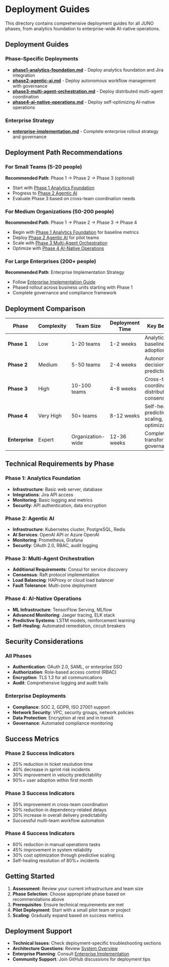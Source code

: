 # Deployment Guides

This directory contains comprehensive deployment guides for all JUNO phases, from analytics foundation to enterprise-wide AI-native operations.

## Deployment Guides

### Phase-Specific Deployments
- **[phase1-analytics-foundation.md](./phase1-analytics-foundation.md)** - Deploy analytics foundation and Jira integration
- **[phase2-agentic-ai.md](./phase2-agentic-ai.md)** - Deploy autonomous workflow management with governance
- **[phase3-multi-agent-orchestration.md](./phase3-multi-agent-orchestration.md)** - Deploy distributed multi-agent coordination
- **[phase4-ai-native-operations.md](./phase4-ai-native-operations.md)** - Deploy self-optimizing AI-native operations

### Enterprise Strategy
- **[enterprise-implementation.md](./enterprise-implementation.md)** - Complete enterprise rollout strategy and governance

## Deployment Path Recommendations

### For Small Teams (5-20 people)
**Recommended Path**: Phase 1 → Phase 2 → Phase 3 (optional)
- Start with [Phase 1 Analytics Foundation](./phase1-analytics-foundation.md)
- Progress to [Phase 2 Agentic AI](./phase2-agentic-ai.md)
- Evaluate Phase 3 based on cross-team coordination needs

### For Medium Organizations (50-200 people)
**Recommended Path**: Phase 1 → Phase 2 → Phase 3 → Phase 4
- Begin with [Phase 1 Analytics Foundation](./phase1-analytics-foundation.md) for baseline metrics
- Deploy [Phase 2 Agentic AI](./phase2-agentic-ai.md) for pilot teams
- Scale with [Phase 3 Multi-Agent Orchestration](./phase3-multi-agent-orchestration.md)
- Optimize with [Phase 4 AI-Native Operations](./phase4-ai-native-operations.md)

### For Large Enterprises (200+ people)
**Recommended Path**: Enterprise Implementation Strategy
- Follow [Enterprise Implementation Guide](./enterprise-implementation.md)
- Phased rollout across business units starting with Phase 1
- Complete governance and compliance framework

## Deployment Comparison

| Phase | Complexity | Team Size | Deployment Time | Key Benefits |
|-------|------------|-----------|-----------------|--------------|
| **Phase 1** | Low | 1-20 teams | 1-2 weeks | Analytics baseline, team adoption |
| **Phase 2** | Medium | 5-50 teams | 2-4 weeks | Autonomous decisions, risk prediction |
| **Phase 3** | High | 10-100 teams | 4-8 weeks | Cross-team coordination, distributed consensus |
| **Phase 4** | Very High | 50+ teams | 8-12 weeks | Self-healing, predictive scaling, ML optimization |
| **Enterprise** | Expert | Organization-wide | 12-36 weeks | Complete AI transformation, governance |

## Technical Requirements by Phase

### Phase 1: Analytics Foundation
- **Infrastructure**: Basic web server, database
- **Integrations**: Jira API access
- **Monitoring**: Basic logging and metrics
- **Security**: API authentication, data encryption

### Phase 2: Agentic AI
- **Infrastructure**: Kubernetes cluster, PostgreSQL, Redis
- **AI Services**: OpenAI API or Azure OpenAI
- **Monitoring**: Prometheus, Grafana
- **Security**: OAuth 2.0, RBAC, audit logging

### Phase 3: Multi-Agent Orchestration
- **Additional Requirements**: Consul for service discovery
- **Consensus**: Raft protocol implementation
- **Load Balancing**: HAProxy or cloud load balancer
- **Fault Tolerance**: Multi-zone deployment

### Phase 4: AI-Native Operations
- **ML Infrastructure**: TensorFlow Serving, MLflow
- **Advanced Monitoring**: Jaeger tracing, ELK stack
- **Predictive Systems**: LSTM models, reinforcement learning
- **Self-Healing**: Automated remediation, circuit breakers

## Security Considerations

### All Phases
- **Authentication**: OAuth 2.0, SAML, or enterprise SSO
- **Authorization**: Role-based access control (RBAC)
- **Encryption**: TLS 1.3 for all communications
- **Audit**: Comprehensive logging and audit trails

### Enterprise Deployments
- **Compliance**: SOC 2, GDPR, ISO 27001 support
- **Network Security**: VPC, security groups, network policies
- **Data Protection**: Encryption at rest and in transit
- **Governance**: Automated compliance monitoring

## Success Metrics

### Phase 2 Success Indicators
- 25% reduction in ticket resolution time
- 40% decrease in sprint risk incidents
- 30% improvement in velocity predictability
- 90%+ user adoption within first month

### Phase 3 Success Indicators
- 35% improvement in cross-team coordination
- 50% reduction in dependency-related delays
- 20% increase in overall delivery predictability
- Successful multi-team workflow automation

### Phase 4 Success Indicators
- 60% reduction in manual operations tasks
- 45% improvement in system reliability
- 30% cost optimization through predictive scaling
- Self-healing resolution of 80%+ incidents

## Getting Started

1. **Assessment**: Review your current infrastructure and team size
2. **Phase Selection**: Choose appropriate phase based on recommendations above
3. **Prerequisites**: Ensure technical requirements are met
4. **Pilot Deployment**: Start with a small pilot team or project
5. **Scaling**: Gradually expand based on success metrics

## Deployment Support

- **Technical Issues**: Check deployment-specific troubleshooting sections
- **Architecture Questions**: Review [System Overview](../architecture/system-overview.md)
- **Enterprise Planning**: Consult [Enterprise Implementation](./enterprise-implementation.md)
- **Community Support**: Join GitHub discussions for deployment tips

